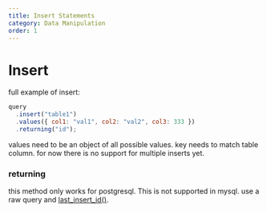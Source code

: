 ```yaml
---
title: Insert Statements
category: Data Manipulation
order: 1
---
```


# Insert

full example of insert:

```javascript
query
  .insert("table1")
  .values({ col1: "val1", col2: "val2", col3: 333 })
  .returning("id");
```

values need to be an object of all possible values. key needs to match table column.
for now there is no support for multiple inserts yet.

### returning

this method only works for postgresql. This is not supported in mysql. use a raw query and [last_insert_id()](https://dev.mysql.com/doc/refman/8.0/en/information-functions.html#function_last-insert-id).
